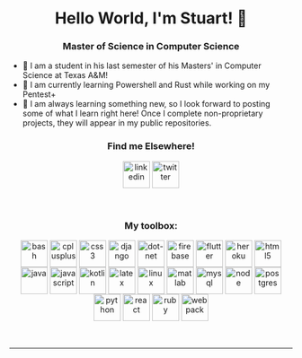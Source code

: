 <h1 align="center">Hello World, I'm Stuart! 👋</h1>
<h3 align="center">Master of Science in Computer Science</h3>
<div>

- 🤝 I am a student in his last semester of his Masters' in Computer Science at Texas A&M!
- 🌱 I am currently learning Powershell and Rust while working on my Pentest+
- 📝 I am always learning something new, so I look forward to posting some of what I learn right here! Once I complete non-proprietary projects, they will appear in my public repositories.
</div>

<h3 align="center">Find me Elsewhere!</h3>
<div align="center">
<img align="center" alt="linkedin" width="48px" src="https://img.icons8.com/fluency/48/000000/linkedin.png" />

<img align="center" alt="twitter" width="48px" src="https://img.icons8.com/color/48/000000/twitter--v1.png" />
</div>
<br /><br />

<h3 align="center">My toolbox:</h3>
<!--bash, c, cplusplus, css3, dot-net, firebase, flutter, github, heroku, html5, java, kotlin, latex, linux, matlab, mysql, python, Webpack-->
<div align="center">
<img align="center" alt="bash" width="48px" src="https://img.icons8.com/color/48/000000/bash.png" />

<img align="center" alt="cplusplus" width="48px" src="https://img.icons8.com/external-tal-revivo-shadow-tal-revivo/48/000000/external-cplusplus-a-general-purpose-descriptive-programming-computer-language-logo-shadow-tal-revivo.png" />
  
<img align="center" alt="css3" width="48px" src="https://img.icons8.com/color/48/000000/css3.png" />
 
<img align="center" alt="django" width="48px" src="https://img.icons8.com/color/48/000000/django.png" />

<img align="center" alt="dot-net" width="48px" src="https://img.icons8.com/external-tal-revivo-shadow-tal-revivo/48/000000/external-net-or-dot-net-a-software-framework-developed-by-microsoft-logo-shadow-tal-revivo.png" />
  
<img align="center" alt="firebase" width="48px" src="https://img.icons8.com/color/48/000000/firebase.png" />
  
<img align="center" alt="flutter" width="48px" src="https://img.icons8.com/color/48/000000/flutter.png" />

<img align="center" alt="heroku" width="48px" src="https://img.icons8.com/color/48/000000/heroku.png" />
  
<img align="center" alt="html5" width="48px" src="https://img.icons8.com/color/48/000000/html-5--v1.png" />
  
<img align="center" alt="java" width="48px" src="https://img.icons8.com/color/48/000000/java-coffee-cup-logo--v1.png" />
  
<img align="center" alt="javascript" width="48px" src="https://img.icons8.com/color/48/000000/javascript--v1.png" />
  
<img align="center" alt="kotlin" width="48px" src="https://img.icons8.com/color/48/000000/kotlin.png" />
  
<img align="center" alt="latex" width="48px" src="https://img.icons8.com/fluency/48/000000/texshop.png" />
  
<img align="center" alt="linux" width="48px" src="https://img.icons8.com/color/48/000000/linux--v1.png" />
  
<img align="center" alt="matlab" width="48px" src="https://img.icons8.com/fluency/48/000000/matlab.png" />
  
<img align="center" alt="mysql" width="48px" src="https://img.icons8.com/color/48/000000/mysql-logo.png" />

<img align="center" alt="node" width="48px" src="https://img.icons8.com/fluency/48/000000/node-js.png" />
  
<img align="center" alt="postgres" width="48px" src= "https://img.icons8.com/color/48/000000/postgreesql.png" />

<img align="center" alt="python" width="48px" src="https://img.icons8.com/color/48/000000/python--v1.png" />

<img align="center" alt="react" width="48px" src="https://img.icons8.com/color/48/000000/react-native.png" />
  
<img align="center" alt="ruby" width="48px" src="https://img.icons8.com/color/48/000000/ruby-programming-language.png" />  
  
<img align="center" alt="webpack" width="48px" src="https://img.icons8.com/color/48/000000/webpack.png" />
</div>
<br /><br />

---

<!--[website]:-->
[twitter]: https://twitter.com/thes_s_nelson
[linkedin]: https://www.linkedin.com/in/stuart-nelson/
